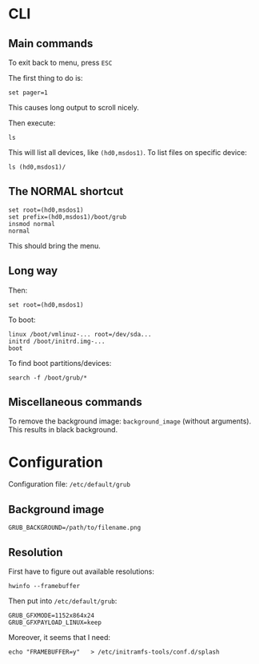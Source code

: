 
CLI
===

Main commands
-------------

To exit back to menu, press `ESC`

The first thing to do is:

    set pager=1

This causes long output to scroll nicely.

Then execute:

    ls

This will list all devices, like `(hd0,msdos1)`. To list files on specific device:

    ls (hd0,msdos1)/

The NORMAL shortcut
-------------------

    set root=(hd0,msdos1)
    set prefix=(hd0,msdos1)/boot/grub
    insmod normal
    normal

This should bring the menu.

Long way
--------

Then:

    set root=(hd0,msdos1)

To boot:

    linux /boot/vmlinuz-... root=/dev/sda...
    initrd /boot/initrd.img-...
    boot

To find boot partitions/devices:

    search -f /boot/grub/*


Miscellaneous commands
----------------------

To remove the background image: `background_image` (without arguments). This results in black background.


Configuration
=============

Configuration file: `/etc/default/grub`

Background image
----------------

    GRUB_BACKGROUND=/path/to/filename.png


Resolution
----------

First have to figure out available resolutions:

    hwinfo --framebuffer

Then put into `/etc/default/grub`:

    GRUB_GFXMODE=1152x864x24
    GRUB_GFXPAYLOAD_LINUX=keep

Moreover, it seems that I need:

    echo "FRAMEBUFFER=y"   > /etc/initramfs-tools/conf.d/splash
